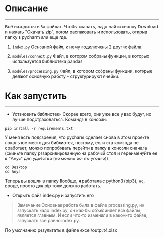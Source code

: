 # Описание
---
Всё находится в 3х файлах. Чтобы скачать, надо найти кнопку Download 
и нажать "Скачать zip", потом распаковать и использовать, открыв папку 
в pycharm или еще где.

1. `index.py`
Основной файл, к нему подключены 2 других файла.

2. `modules/connect.py`
Файл, в котором собраны функции, в которых используется библиотека pandas

3. `modules/processing.py`
Файл, в котором собраны функции, которые делают основную работу - структурируют ячейки.

# Как запустить
---

- Установить библиотеки
Скорее всего, они уже все у вас будут, но лучше подстраховаться.
Команда в консоли:
```
pip install -r requirements.txt
```
У меня есть подозрения, что pycharm сделает снова в этом проекте локальное место для библиотек, поэтому, если эта команда не сработает, можно попробовать перейти в папку в консоли сначала (скиньте папку разархивированную на рабочий стол и переименуйте ее в "Anya" для удобства (но можно во что угодно))
``` 
cd Desktop
cd Anya
```
Теперь вы вошли в папку
Вообще, я работала с python3 (pip3), но, вроде, просто для pip тоже
должно работать.

- Открыть файл index.py и запустить его

> Замечание
Основная работа была в файле processing.py, но запускать надо index.py, он как-бы объединяет все файлы, является главным. И если что-то изменили в каком-то файле, запускать все равно index.py.

По умолчанию результаты в файле excel/output4.xlsx
